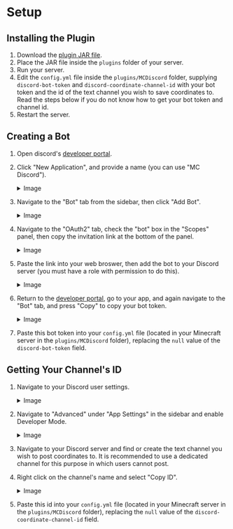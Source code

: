 # Setup

## Installing the Plugin

1. Download the [plugin JAR file](https://github.com/EmmadUsmani/mc-discord/releases/download/v0.1/mc-discord-0.1.jar).
2. Place the JAR file inside the `plugins` folder of your server.
3. Run your server.
4. Edit the `config.yml` file inside the `plugins/MCDiscord` folder, supplying `discord-bot-token` and `discord-coordinate-channel-id` with your bot token and the id of the text channel you wish to save coordinates to. Read the steps below if you do not know how to get your bot token and channel id.
5. Restart the server.

## Creating a Bot

1. Open discord's [developer portal](https://discord.com/developers/applications).
2. Click "New Application", and provide a name (you can use "MC Discord").
   <details>
   <summary>Image</summary>

   ![Creating a new application in the developer portal](images/bot1.png)

   </details>

3. Navigate to the "Bot" tab from the sidebar, then click "Add Bot".
   <details>
   <summary>Image</summary>

   ![Clicking Add Bot](images/bot2.png)

   </details>

4. Navigate to the "OAuth2" tab, check the "bot" box in the "Scopes" panel, then copy the invitation link at the bottom of the panel.
   <details>
   <summary>Image</summary>

   ![Generating an invitation link](images/bot3.png)

   </details>

5. Paste the link into your web broswer, then add the bot to your Discord server (you must have a role with permission to do this).
   <details>
   <summary>Image</summary>

   ![Inviting bot](images/bot4.png)

   </details>

6. Return to the [developer portal](https://discord.com/developers/applications), go to your app, and again navigate to the "Bot" tab, and press "Copy" to copy your bot token.
   <details>
   <summary>Image</summary>

   ![Copying token](images/bot5.png)

   </details>

7. Paste this bot token into your `config.yml` file (located in your Minecraft server in the `plugins/MCDiscord` folder), replacing the `null` value of the `discord-bot-token` field.

## Getting Your Channel's ID

1. Navigate to your Discord user settings.
   <details>
   <summary>Image</summary>

   ![User settings](images/channel1.png)

   </details>

2. Navigate to "Advanced" under "App Settings" in the sidebar and enable Developer Mode.
   <details>
   <summary>Image</summary>

   ![Dev Mode](images/channel2.png)

   </details>

3. Navigate to your Discord server and find or create the text channel you wish to post coordinates to. It is recommended to use a dedicated channel for this purpose in which users cannot post.
4. Right click on the channel's name and select "Copy ID".
   <details>
   <summary>Image</summary>

   ![Copy ID](images/channel3.png)

   </details>

5. Paste this id into your `config.yml` file (located in your Minecraft server in the `plugins/MCDiscord` folder), replacing the `null` value of the `discord-coordinate-channel-id` field.
